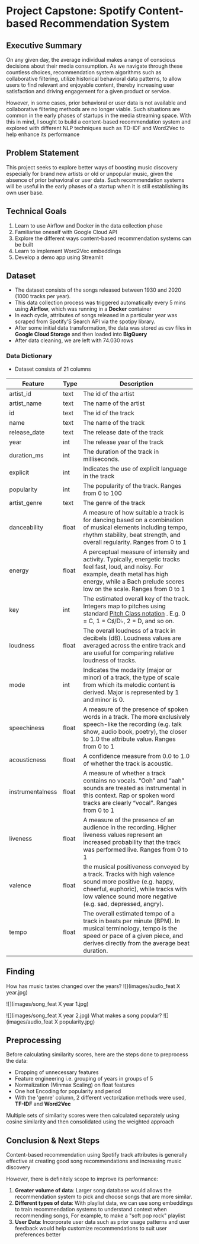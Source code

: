 # Project Capstone: Spotify Content-based Recommendation System

##  Executive Summary
On any given day, the average individual makes a range of conscious decisions about their media consumption. As we navigate through these countless choices, recommendation system algorithms such as collaborative filtering, utilize historical behavioral data patterns, to allow users to find relevant and enjoyable content, thereby increasing user satisfaction and driving engagement for a given product or service. 

However, in some cases, prior behavioral or user data is not available and collaborative filtering methods are no longer viable. Such situations are common in the early phases of startups in the media streaming space. With this in mind, I sought to build a content-based recommendation system and explored with different NLP techniques such as TD-IDF and Word2Vec to help enhance its performance

##  Problem Statement
This project seeks to explore better ways of boosting music discovery especially for brand new artists or old or unpopular music, given the absence of prior behavioral or user data.
Such recommendation systems will be useful in the early phases of a startup when it is still establishing its own user base. 

## Technical Goals
1. Learn to use Airflow and Docker in the data collection phase
2. Familiarise oneself with Google Cloud API
3. Explore the different ways content-based recommendation systems can be built
4. Learn to implement Word2Vec embeddings
5. Develop a demo app using Streamlit
 
## Dataset
* The dataset consists of the songs released between 1930 and 2020  (1000 tracks per year).
* This data collection process was triggered automatically every 5 mins using **Airflow**, which was running in a **Docker** container
* In each cycle, attributes of songs released in a particular year was scraped from Spotify'S Search API via the spotipy library.
* After some initial data transformation, the data was stored as csv files in **Google Cloud Storage** and then loaded into **BigQuery**
* After data cleaning, we are left with 74.030 rows

### Data Dictionary
* Dataset consists of 21 columns

|Feature|Type|Description|
|---|---|---|
|artist_id|text| The id of the artist| 
|artist_name|text| The name of the artist|
|id|text| The id of the track| 
|name|text|  The name of the track| 
|release_date|text| The release date of the track| 
|year|int| The release year of the track| 
|duration_ms|int|The duration of the track in milliseconds. | 
|explicit|int| Indicates the use of explicit language in the track| 
|popularity|int| The popularity of the track. Ranges from 0 to 100| 
|artist_genre|text| The genre of the track| 
|danceability|float| A measure of how suitable a track is for dancing based on a combination of musical elements including tempo, rhythm stability, beat strength, and overall regularity. Ranges from 0 to 1| 
|energy|float| A perceptual measure of intensity and activity. Typically, energetic tracks feel fast, loud, and noisy. For example, death metal has high energy, while a Bach prelude scores low on the scale. Ranges from 0 to 1| 
|key|int| The estimated overall key of the track. Integers map to pitches using standard [Pitch Class notation](https://en.wikipedia.org/wiki/Pitch_class) . E.g. 0 = C, 1 = C♯/D♭, 2 = D, and so on.| 
|loudness|float| The overall loudness of a track in decibels (dB). Loudness values are averaged across the entire track and are useful for comparing relative loudness of tracks.| 
|mode|int| Indicates the modality (major or minor) of a track, the type of scale from which its melodic content is derived. Major is represented by 1 and minor is 0.| 
|speechiness|float| A measure of the presence of spoken words in a track. The more exclusively speech-like the recording (e.g. talk show, audio book, poetry), the closer to 1.0 the attribute value.  Ranges from 0 to 1| 
|acousticness|float| A confidence measure from 0.0 to 1.0 of whether the track is acoustic.| 
|instrumentalness|float| A measure of whether a track contains no vocals. “Ooh” and “aah” sounds are treated as instrumental in this context. Rap or spoken word tracks are clearly “vocal”. Ranges from 0 to 1| 
|liveness|float| A measure of the presence of an audience in the recording. Higher liveness values represent an increased probability that the track was performed live. Ranges from 0 to 1| 
|valence|float| the musical positiveness conveyed by a track. Tracks with high valence sound more positive (e.g. happy, cheerful, euphoric), while tracks with low valence sound more negative (e.g. sad, depressed, angry).| 
|tempo|float| The overall estimated tempo of a track in beats per minute (BPM). In musical terminology, tempo is the speed or pace of a given piece, and derives directly from the average beat duration.|  

## Finding
How has music tastes changed over the years?
![](images/audio_feat X year.jpg)

![](images/song_feat X year 1.jpg)

![](images/song_feat X year 2.jpg)
What makes a song popular?
![](images/audio_feat X popularity.jpg)

##  Preprocessing

Before calculating similarity scores, here are the steps done to preprocess the data:

-   Dropping of unnecessary features
-   Feature engineering i.e. grouping of years in groups of 5
-   Normalization (Minmax Scaling) on float features
-   One hot Encoding for popularity and period
- With the 'genre' column, 2 different vectorization methods were used, **TF-IDF** and **Word2Vec**

Multiple sets of similarity scores were then calculated separately using cosine similarity and then consolidated using the weighted approach


## Conclusion & Next Steps
Content-based recommendation using Spotify track attributes is generally effective at creating good song recommendations and increasing music discovery

However, there is definitely scope to improve its performance:
1. **Greater volume of  data**: Larger song database would allows the recommendation system to pick and choose songs that are more similar.
2.  **Different types of data**: With playlist data, we can use song embeddings to train recommendation systems to understand context when recommending songs, For example, to make a "soft pop rock" playlist
3. **User Data**: Incorporate user data such as prior usage patterns and user feedback would help customize recommendations to suit user preferences better